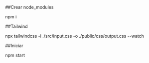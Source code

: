 ##Crear node_modules

npm i

##Tailwind

npx tailwindcss -i ./src/input.css -o ./public/css/output.css --watch

##Iniciar 

npm start
